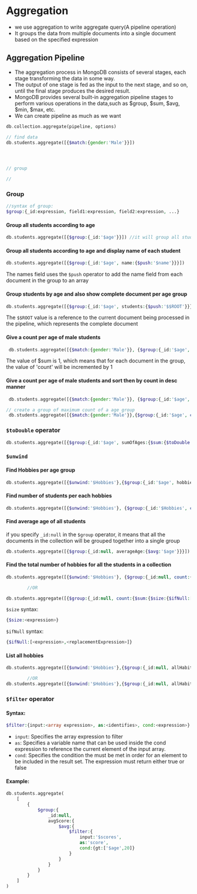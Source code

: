 # Aggregation
- we use aggregation to write aggregate query(A pipeline operation)
- It groups the data from multiple documents into a single document based on the specified expression

## Aggregation Pipeline
- The aggregation process in MongoDB consists of several stages, each stage transforming the data in some way.
- The output of one stage is fed as the input to the next stage, and so on, until the final stage produces the desired result.
- MongoDB provides several built-in aggregation pipeline stages to perform various operations in the data,such as $group, $sum, $avg, $min, $max, etc.
- We can create pipeline as much as we want


```php
db.collection.aggregate(pipeline, options)

// find data
db.students.aggregate([{$match:{gender:'Male'}}])




// group

//


```

### Group
```php
//syntax of group:
$group:{_id:expression, field1:expression, field2:expression, ...}
```
#### Group all students according to age
```php
db.students.aggregate([{$group:{_id:'$age'}}]) //it will group all students according to age

```
#### Group all students according to age and display name of each student
```php
db.students.aggregate([{$group:{_id:'$age', name:{$push:'$name'}}}])
```
The names field uses the `$push` operator to add the name field from each document in the group to an array

#### Group students by age and also show complete document per age group
```php
db.students.aggregate([{$group:{_id:'$age', students:{$push:'$$ROOT'}}}]) 
```
The `$$ROOT` value is a reference to the current document being processed in the pipeline, which represents the complete document

#### Give a count per age of male students
```php
 db.students.aggregate([{$match:{gender:'Male'}}, {$group:{_id:'$age', count:{$sum:1}}}])
```
The value of $sum is 1, which means that for each document in the group, the value of 'count' will be incremented by 1

#### Give a count per age of male students and sort then by count in desc manner
```php
 db.students.aggregate([{$match:{gender:'Male'}}, {$group:{_id:'$age', count:{$sum:1}}}, {$sort:{count:-1}}])

// create a group of maximum count of a age group
 db.students.aggregate([{$match:{gender:'Male'}},{$group:{_id:'$age', count:{$sum:1}}}, {$sort:{count:-1}}, {$group:{_id:null, maxAgeGroup:{ $max:'$count' }}}])
```

### `$toDouble` operator
```php
db.students.aggregate([{$group:{_id:'$age', sumOfAges:{$sum:{$toDouble:'$age'}}}}])
```

### `$unwind`
#### Find Hobbies per age group 
```php
db.students.aggregate([{$unwind:'$Hobbies'},{$group:{_id:'$age', hobbies:{$push: '$Hobbies'}}}])
```

#### Find number of students per each hobbies
```php
db.students.aggregate([{$unwind:'$Hobbies'}, {$group:{_id:'$Hobbies', count:{$sum:1}}}])
```

#### Find average age of all students
if you specify `_id:null` in the `$group` operator, it means that all the documents in the collection will be grouped together into a single group
```php
db.students.aggregate([{$group:{_id:null, averageAge:{$avg:'$age'}}}])
```

#### Find the total number of hobbies for all the students in a collection
```php
db.students.aggregate([{$unwind:'$Hobbies'}, {$group:{_id:null, count:{$sum:1}}}])

        //OR

db.students.aggregate([{$group:{_id:null, count:{$sum:{$size:{$ifNull:['$Hobbies',[]]}}}}}])
```
`$size` syntax:
```php
{$size:<expression>}
```
`$ifNull` syntax:
```php
{$ifNull:[<expression>,<replacementExpression>]}
```
#### List all hobbies
```php
db.students.aggregate([{$unwind:'$Hobbies'},{$group:{_id:null, allHabits:{$push:'$Hobbies'}}}])

        //OR 
db.students.aggregate([{$unwind:'$Hobbies'},{$group:{_id:null, allHabits:{$addToSet:'$Hobbies'}}}]) //will give unique values
```

### `$filter` operator
#### Syntax:
```php
$filter:{input:<array expression>, as:<identifies>, cond:<expression>}
```
- `input`: Specifies the array expression to filter
- `as`: Specifies a variable name that can be used inside the cond expression to reference the current element of the input array.
- `cond`: Specifies the condition the must be met in order for an element to be included in the result set. The expression must return either true or false

#### Example:
```php
db.students.aggregate(
    [
        {
            $group:{
                _id:null,
                avgScore:{
                    $avg:{
                        $filter:{
                            input:'$scores',
                            as:'score',
                            cond:{gt:['$age',20]}
                        }
                    }
                }
            }
        }
    ]
)
```